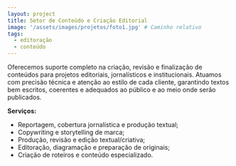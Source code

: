 ```yaml
---
layout: project
title: Setor de Conteúdo e Criação Editorial
image: '/assets/images/projetos/foto1.jpg' # Caminho relativo
tags:
  - editoração
  - conteúdo
---
```

Oferecemos suporte completo na criação, revisão e finalização de conteúdos para projetos editoriais, jornalísticos e institucionais. Atuamos com precisão técnica e atenção ao estilo de cada cliente, garantindo textos bem escritos, coerentes e adequados ao público e ao meio onde serão publicados.

**Serviços:**
- Reportagem, cobertura jornalística e produção textual;
- Copywriting e storytelling de marca;
- Produção, revisão e edição textual/criativa;
- Editoração, diagramação e preparação de originais;
- Criação de roteiros e conteúdo especializado.
